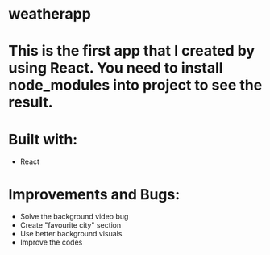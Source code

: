 # weatherapp

# This is the first app that I created by using React. You need to install node_modules into project to see the result.

# Built with:
- React

# Improvements and Bugs:
- Solve the background video bug
- Create "favourite city" section
- Use better background visuals
- Improve the codes

